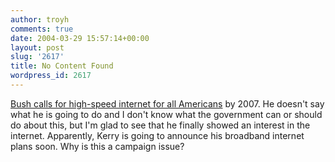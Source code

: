 ```yaml
---
author: troyh
comments: true
date: 2004-03-29 15:57:14+00:00
layout: post
slug: '2617'
title: No Content Found
wordpress_id: 2617
---
```


[Bush calls for high-speed internet for all Americans](http://www.pcworld.com/news/article/0,aid,115424,pg,1,RSS,RSS,00.asp) by 2007. He doesn't say what he is going to do and I don't know what the government can or should do about this, but I'm glad to see that he finally showed an interest in the internet. Apparently, Kerry is going to announce his broadband internet plans soon. Why is this a campaign issue?
